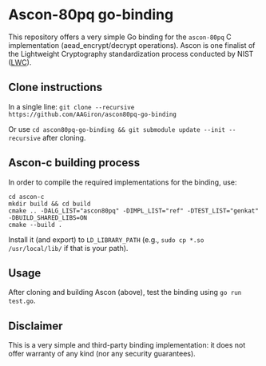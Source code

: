 # Ascon-80pq go-binding
This repository offers a very simple Go binding for the `ascon-80pq` C implementation (aead_encrypt/decrypt operations). Ascon is one finalist of the Lightweight Cryptography standardization process conducted by NIST ([LWC](https://csrc.nist.gov/Projects/lightweight-cryptography/lwc-publications)). 

## Clone instructions

In a single line: `git clone --recursive https://github.com/AAGiron/ascon80pq-go-binding`

Or use `cd ascon80pq-go-binding && git submodule update --init --recursive` after cloning.

## Ascon-c building process

In order to compile the required implementations for the binding, use:

```
cd ascon-c
mkdir build && cd build
cmake .. -DALG_LIST="ascon80pq" -DIMPL_LIST="ref" -DTEST_LIST="genkat" -DBUILD_SHARED_LIBS=ON
cmake --build .
```

Install it (and export) to `LD_LIBRARY_PATH` (e.g., `sudo cp *.so /usr/local/lib/` if that is your path).

## Usage

After cloning and building Ascon (above), test the binding using `go run test.go`. 


## Disclaimer

This is a very simple and third-party binding implementation: it does not offer warranty of any kind (nor any security guarantees).
